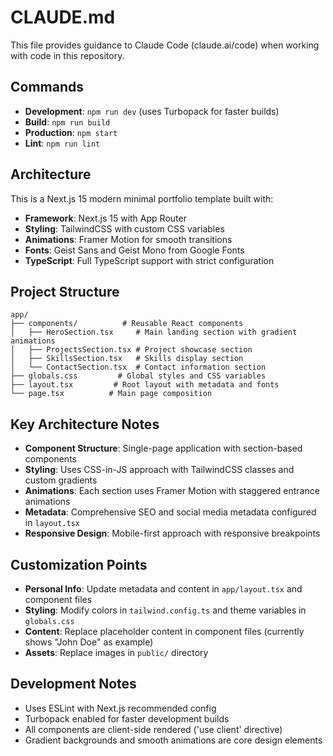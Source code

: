 # CLAUDE.md

This file provides guidance to Claude Code (claude.ai/code) when working with code in this repository.

## Commands

- **Development**: `npm run dev` (uses Turbopack for faster builds)
- **Build**: `npm run build`
- **Production**: `npm start`
- **Lint**: `npm run lint`

## Architecture

This is a Next.js 15 modern minimal portfolio template built with:

- **Framework**: Next.js 15 with App Router
- **Styling**: TailwindCSS with custom CSS variables
- **Animations**: Framer Motion for smooth transitions
- **Fonts**: Geist Sans and Geist Mono from Google Fonts
- **TypeScript**: Full TypeScript support with strict configuration

## Project Structure

```
app/
├── components/          # Reusable React components
│   ├── HeroSection.tsx     # Main landing section with gradient animations
│   ├── ProjectsSection.tsx # Project showcase section
│   ├── SkillsSection.tsx   # Skills display section
│   └── ContactSection.tsx  # Contact information section
├── globals.css         # Global styles and CSS variables
├── layout.tsx         # Root layout with metadata and fonts
└── page.tsx          # Main page composition
```

## Key Architecture Notes

- **Component Structure**: Single-page application with section-based components
- **Styling**: Uses CSS-in-JS approach with TailwindCSS classes and custom gradients
- **Animations**: Each section uses Framer Motion with staggered entrance animations
- **Metadata**: Comprehensive SEO and social media metadata configured in `layout.tsx`
- **Responsive Design**: Mobile-first approach with responsive breakpoints

## Customization Points

- **Personal Info**: Update metadata and content in `app/layout.tsx` and component files
- **Styling**: Modify colors in `tailwind.config.ts` and theme variables in `globals.css`
- **Content**: Replace placeholder content in component files (currently shows "John Doe" as example)
- **Assets**: Replace images in `public/` directory

## Development Notes

- Uses ESLint with Next.js recommended config
- Turbopack enabled for faster development builds
- All components are client-side rendered ('use client' directive)
- Gradient backgrounds and smooth animations are core design elements